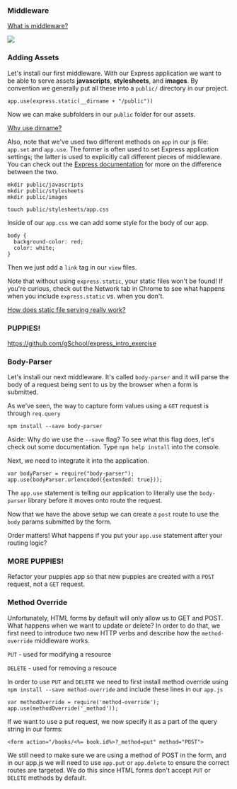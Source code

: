 ### Middleware

[What is middleware?](http://expressjs.com/guide/using-middleware.html)

<img src="http://media.developeriq.in/images/nodeexpress_2_9_2015_1.png">

### Adding Assets

Let's install our first middleware. With our Express application we want to be able to serve assets **javascripts**, **stylesheets**, and **images**. By convention we generally put all these into a `public/` directory in our project.

`app.use(express.static(__dirname + "/public"))`

Now we can make subfolders in our `public` folder for our assets.

[Why use dirname?](http://stackoverflow.com/questions/16727045/node-js-express-js-relative-paths-dot-or-dirname-or-without-any-prefix)

Also, note that we've used two different methods on `app` in our js file: `app.set` and `app.use`. The former is often used to set Express application settings; the latter is used to explicitly call different pieces of middleware. You can check out the [Express documentation]() for more on the difference between the two. 

```
mkdir public/javascripts
mkdir public/stylesheets
mkdir public/images

touch public/stylesheets/app.css
```

Inside of our `app.css` we can add some style for the body of our app.

```
body {
  background-color: red;
  color: white;
}
```


Then we just add a `link` tag in our `view` files. 

Note that without using `express.static`, your static files won't be found! If you're curious, check out the Network tab in Chrome to see what happens when you include `express.static` vs. when you don't.

[How does static file serving really work?](http://stackoverflow.com/questions/18900990/express-js-node-js-how-does-static-file-serving-really-work)

### PUPPIES!

https://github.com/gSchool/express_intro_exercise

### Body-Parser

Let's install our next middleware. It's called `body-parser` and it will parse the body of a request being sent to us by the browser when a form is submitted.

As we've seen, the way to capture form values using a `GET` request is through `req.query`

`npm install --save body-parser`

Aside: Why do we use the `--save` flag? To see what this flag does, let's check out some documentation. Type `npm help install` into the console.

Next, we need to integrate it into the application. 

```
var bodyParser = require("body-parser");
app.use(bodyParser.urlencoded({extended: true}));
```

The `app.use` statement is telling our application to literally use the `body-parser` library before it moves onto route the request.

Now that we have the above setup we can create a `post` route to use the `body` params submitted by the form.

Order matters! What happens if you put your `app.use` statement after your routing logic?

### MORE PUPPIES!

Refactor your puppies app so that new puppies are created with a `POST` request, not a `GET` request. 

### Method Override

Unfortunately, HTML forms by default will only allow us to GET and POST. What happens when we want to update or delete? In order to do that, we first need to introduce two new HTTP verbs and describe how the `method-override` middleware works.

`PUT` - used for modifying a resource

`DELETE` - used for removing a resouce

In order to use `PUT` and `DELETE` we need to first install method override using `npm install --save method-override` and include these lines in our `app.js`

```
var methodOverride = require('method-override');
app.use(methodOverride('_method'));
```

If we want to use a put request, we now specify it as a part of the query string in our forms:

```
<form action="/books/<%= book.id%>?_method=put" method="POST">
```

We still need to make sure we are using a method of POST in the form, and in our app.js we will need to use `app.put` or `app.delete` to ensure the correct routes are targeted. We do this since HTML forms don't accept `PUT` or `DELETE` methods by default.
